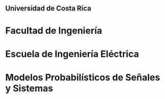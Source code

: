 ## Universidad de Costa Rica 
# Facultad de Ingeniería 
# Escuela de Ingeniería Eléctrica 
# Modelos Probabilísticos de Señales y Sistemas

